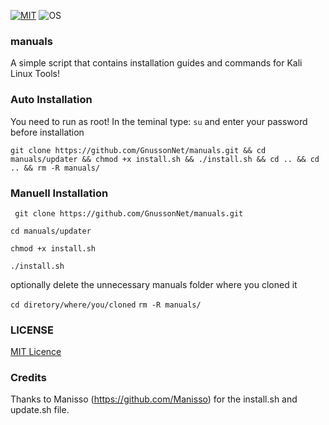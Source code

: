 [![MIT](https://img.shields.io/packagist/l/doctrine/orm.svg)](https://github.com/GnussonNet/manuals/blob/master/LICENSE) 
![OS](https://img.shields.io/badge/Tested%20On-Linux%20-brightgreen.svg)
### manuals
A simple script that contains installation guides and commands for Kali Linux Tools!

### Auto Installation
You need to run as root!
In the teminal type: ` su ` and enter your password before installation

` git clone https://github.com/GnussonNet/manuals.git && cd manuals/updater && chmod +x install.sh && ./install.sh && cd .. && cd .. && rm -R manuals/ `

### Manuell Installation
` git clone https://github.com/GnussonNet/manuals.git`

` cd manuals/updater `

` chmod +x install.sh `

` ./install.sh `

optionally delete the unnecessary manuals folder where you cloned it

` cd diretory/where/you/cloned ` 
` rm -R manuals/ `  


### LICENSE

[MIT Licence](https://github.com/GnussonNet/manuals/blob/master/LICENSE)

### Credits
Thanks to Manisso (https://github.com/Manisso) for the install.sh and update.sh file. 
